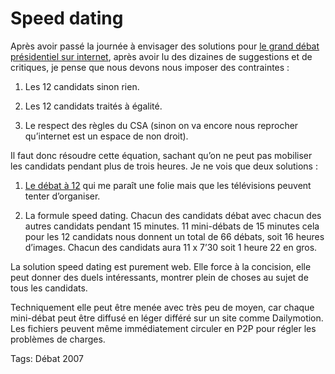 # Speed dating

Après avoir passé la journée à envisager des solutions pour [le grand débat présidentiel sur internet](http://blog.tcrouzet.com/2007/04/04/sarkozy-va-dire-oui/), après avoir lu des dizaines de suggestions et de critiques, je pense que nous devons nous imposer des contraintes :

1. Les 12 candidats sinon rien.

2. Les 12 candidats traités à égalité.

3. Le respect des règles du CSA (sinon on va encore nous reprocher qu’internet est un espace de non droit).

Il faut donc résoudre cette équation, sachant qu’on ne peut pas mobiliser les candidats pendant plus de trois heures. Je ne vois que deux solutions :

1. [Le débat à 12](http://blog.tcrouzet.com/2007/04/04/debattre-a-12-est-ce-possible/) qui me paraît une folie mais que les télévisions peuvent tenter d’organiser.

2. La formule speed dating. Chacun des candidats débat avec chacun des autres candidats pendant 15 minutes. 11 mini-débats de 15 minutes cela pour les 12 candidats nous donnent un total de 66 débats, soit 16 heures d’images. Chacun des candidats aura 11 x 7’30 soit 1 heure 22 en gros.

La solution speed dating est purement web. Elle force à la concision, elle peut donner des duels intéressants, montrer plein de choses au sujet de tous les candidats.

Techniquement elle peut être menée avec très peu de moyen, car chaque mini-débat peut être diffusé en léger différé sur un site comme Dailymotion. Les fichiers peuvent même immédiatement circuler en P2P pour régler les problèmes de charges.

Tags: Débat 2007